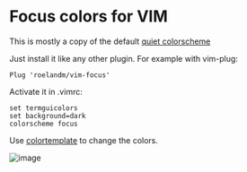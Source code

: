 # Focus colors for VIM

This is mostly a copy of the default [quiet colorscheme](https://github.com/vim/vim/blob/master/runtime/colors/quiet.vim)

Just install it like any other plugin.
For example with vim-plug:
```
Plug 'roelandm/vim-focus'
```

Activate it in .vimrc:
```
set termguicolors
set background=dark
colorscheme focus
```

Use [colortemplate](https://github.com/lifepillar/vim-colortemplate) to change the colors.


![image](https://github.com/user-attachments/assets/88846212-60ed-4c42-b5ca-14751bba63f9)
